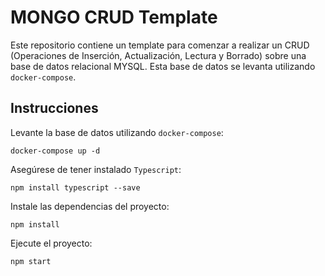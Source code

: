 # MONGO CRUD Template

Este repositorio contiene un template para comenzar a realizar un CRUD (Operaciones de Inserción, Actualización, Lectura y Borrado) sobre una base de datos relacional MYSQL. Esta base de datos se levanta utilizando `docker-compose`.

## Instrucciones

Levante la base de datos utilizando `docker-compose`:

```
docker-compose up -d
```

Asegúrese de tener instalado `Typescript`:

```
npm install typescript --save
```

Instale las dependencias del proyecto:

```
npm install
```

Ejecute el proyecto:

```
npm start
```
